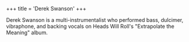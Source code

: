 +++
title = 'Derek Swanson'
+++

Derek Swanson is a multi-instrumentalist who performed bass, dulcimer, vibraphone, and backing vocals on Heads Will Roll's "Extrapolate the Meaning" album.
